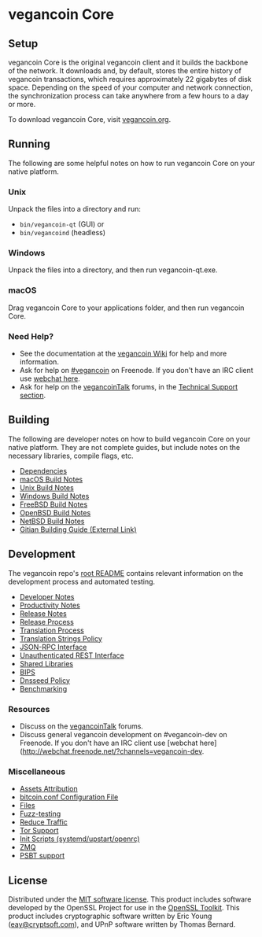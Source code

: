 vegancoin Core
=============

Setup
---------------------
vegancoin Core is the original vegancoin client and it builds the backbone of the network. It downloads and, by default, stores the entire history of vegancoin transactions, which requires approximately 22 gigabytes of disk space. Depending on the speed of your computer and network connection, the synchronization process can take anywhere from a few hours to a day or more.

To download vegancoin Core, visit [vegancoin.org](https://vegancoin.org/).

Running
---------------------
The following are some helpful notes on how to run vegancoin Core on your native platform.

### Unix

Unpack the files into a directory and run:

- `bin/vegancoin-qt` (GUI) or
- `bin/vegancoind` (headless)

### Windows

Unpack the files into a directory, and then run vegancoin-qt.exe.

### macOS

Drag vegancoin Core to your applications folder, and then run vegancoin Core.

### Need Help?

* See the documentation at the [vegancoin Wiki](https://vegancoin.info/)
for help and more information.
* Ask for help on [#vegancoin](http://webchat.freenode.net?channels=vegancoin) on Freenode. If you don't have an IRC client use [webchat here](http://webchat.freenode.net?channels=vegancoin).
* Ask for help on the [vegancoinTalk](https://vegancointalk.io/) forums, in the [Technical Support section](https://vegancointalk.io/c/technical-support).

Building
---------------------
The following are developer notes on how to build vegancoin Core on your native platform. They are not complete guides, but include notes on the necessary libraries, compile flags, etc.

- [Dependencies](dependencies.md)
- [macOS Build Notes](build-osx.md)
- [Unix Build Notes](build-unix.md)
- [Windows Build Notes](build-windows.md)
- [FreeBSD Build Notes](build-freebsd.md)
- [OpenBSD Build Notes](build-openbsd.md)
- [NetBSD Build Notes](build-netbsd.md)
- [Gitian Building Guide (External Link)](https://github.com/bitcoin-core/docs/blob/master/gitian-building.md)

Development
---------------------
The vegancoin repo's [root README](/README.md) contains relevant information on the development process and automated testing.

- [Developer Notes](developer-notes.md)
- [Productivity Notes](productivity.md)
- [Release Notes](release-notes.md)
- [Release Process](release-process.md)
- [Translation Process](translation_process.md)
- [Translation Strings Policy](translation_strings_policy.md)
- [JSON-RPC Interface](JSON-RPC-interface.md)
- [Unauthenticated REST Interface](REST-interface.md)
- [Shared Libraries](shared-libraries.md)
- [BIPS](bips.md)
- [Dnsseed Policy](dnsseed-policy.md)
- [Benchmarking](benchmarking.md)

### Resources
* Discuss on the [vegancoinTalk](https://vegancointalk.io/) forums.
* Discuss general vegancoin development on #vegancoin-dev on Freenode. If you don't have an IRC client use [webchat here](http://webchat.freenode.net/?channels=vegancoin-dev.

### Miscellaneous
- [Assets Attribution](assets-attribution.md)
- [bitcoin.conf Configuration File](bitcoin-conf.md)
- [Files](files.md)
- [Fuzz-testing](fuzzing.md)
- [Reduce Traffic](reduce-traffic.md)
- [Tor Support](tor.md)
- [Init Scripts (systemd/upstart/openrc)](init.md)
- [ZMQ](zmq.md)
- [PSBT support](psbt.md)

License
---------------------
Distributed under the [MIT software license](/COPYING).
This product includes software developed by the OpenSSL Project for use in the [OpenSSL Toolkit](https://www.openssl.org/). This product includes
cryptographic software written by Eric Young ([eay@cryptsoft.com](mailto:eay@cryptsoft.com)), and UPnP software written by Thomas Bernard.
